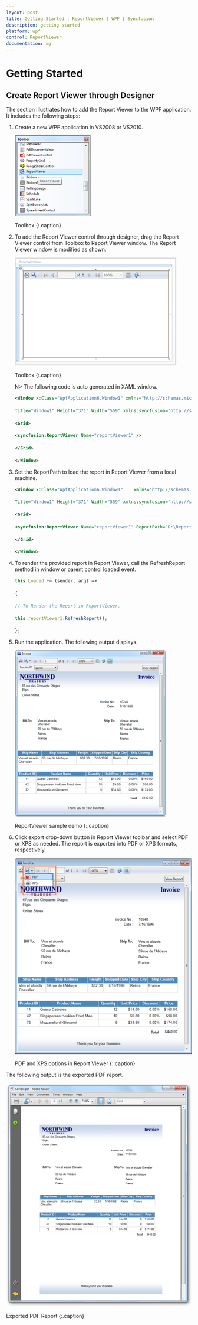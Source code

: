 ```yaml
---
layout: post
title: Getting Started | ReportViewer | WPF | Syncfusion
description: getting started
platform: wpf
control: ReportViewer
documentation: ug
---
```


# Getting Started

## Create Report Viewer through Designer

The section illustrates how to add the Report Viewer to the WPF application. It includes the following steps:

1. Create a new WPF application in VS2008 or VS2010.

   ![](Getting-Started_images/Getting-Started_img1.png)

   Toolbox
   {:.caption}


2. To add the Report Viewer control through designer, drag the Report Viewer control from Toolbox to Report Viewer window. The 
   Report Viewer window is modified as shown.

   ![](Getting-Started_images/Getting-Started_img2.png)
   
   Toolbox
   {:.caption}

   N> The following code is auto generated in XAML window.

   ~~~xml
   <Window x:Class="WpfApplication6.Window1" xmlns="http://schemas.microsoft.com/winfx/2006/xaml/presentation" xmlns:x="http://schemas.microsoft.com/winfx/2006/xaml"

   Title="Window1" Height="371" Width="559" xmlns:syncfusion="http://schemas.syncfusion.com/wpf">

   <Grid>

   <syncfusion:ReportViewer Name="reportViewer1" />

   </Grid>

   </Window> 

   ~~~

3. Set the ReportPath to load the report in Report Viewer from a local machine.

   ~~~xml
   <Window x:Class="WpfApplication6.Window1"    xmlns="http://schemas.microsoft.com/winfx/2006/xaml/presentation" xmlns:x="http://schemas.microsoft.com/winfx/2006/xaml"
    
   Title="Window1" Height="371" Width="559" xmlns:syncfusion="http://schemas.syncfusion.com/wpf">
    
   <Grid>
    
   <syncfusion:ReportViewer Name="reportViewer1" ReportPath="D:\ReportTemplate\Invoice.rdl"/>
   
   </Grid>

   </Window> 
   
   ~~~
  

4. To render the provided report in Report Viewer, call the RefreshReport method in window or parent control loaded event.
   
   ~~~ js
   this.Loaded += (sender, arg) =>
   
   {
   
   // To Render the Report in ReportViewer.
   
   this.reportViewer1.RefreshReport();
   
   };
   
   ~~~
 
   
5. Run the application. The following output displays.

   ![](Getting-Started_images/Getting-Started_img3.png)

   ReportViewer sample demo
   {:.caption}
   
6. Click export drop-down button in Report Viewer toolbar and select PDF or XPS as needed. The report is exported into PDF or 
   XPS formats, respectively.

   ![](Getting-Started_images/Getting-Started_img4.png)

   PDF and XPS options in Report Viewer
   {:.caption}
   
The following output is the exported PDF report.

![](Getting-Started_images/Getting-Started_img5.png)

Exported PDF Report
{:.caption}
